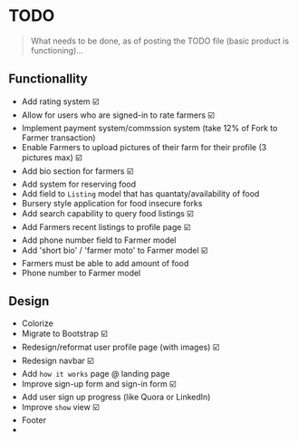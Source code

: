 # TODO

> What needs to be done, as of posting the TODO file (basic product is functioning)...

## Functionallity

* Add rating system  :ballot_box_with_check:
* Allow for users who are signed-in to rate farmers  :ballot_box_with_check:
* Implement payment system/commssion system (take 12% of Fork to Farmer transaction)
* Enable Farmers to upload pictures of their farm for their profile (3 pictures max) :ballot_box_with_check:
* Add bio section for farmers :ballot_box_with_check:
* Add system for reserving food
* Add field to `Listing` model that has quantaty/availability of food
* Bursery style application for food insecure forks
* Add search capability to query food listings :ballot_box_with_check:
* Add Farmers recent listings to profile page :ballot_box_with_check:
* Add phone number field to Farmer model
* Add 'short bio' / 'farmer moto' to Farmer model :ballot_box_with_check:
* Farmers must be able to add amount of food
* Phone number to Farmer model

## Design

* Colorize
* Migrate to Bootstrap  :ballot_box_with_check:
* Redesign/reformat user profile page (with images) :ballot_box_with_check:
* Redesign navbar :ballot_box_with_check:
* Add `how it works` page @ landing page
* Improve sign-up form and sign-in form :ballot_box_with_check:
* Add user sign up progress (like Quora or LinkedIn)
* Improve `show` view :ballot_box_with_check:
* Footer
* 

